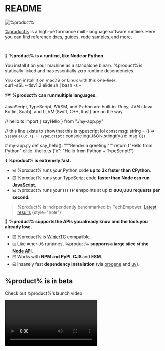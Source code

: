 # README

<img src="elide-marquee.png" alt="%product%" />

[%product%](https://elide.dev) is a high-performance multi-language software runtime. Here you can find reference docs, guides,
code samples, and more.

<br />

🚀 **%product% is a runtime, like Node or Python.**

You install it on your machine as a standalone binary. %product% is
statically linked and has essentially zero runtime dependencies.

You can install it on macOS or Linux with this one-liner:
<br />
<code-block lang="bash">curl -sSL --tlsv1.2 elide.sh | bash -s -</code-block>

🗺️ **%product% can run multiple languages.**

JavaScript, TypeScript, WASM, and Python are built-in. Ruby, JVM (Java,
Kotlin, Scala), and LLVM (Swift, C++, Rust) are on the way.

<code-block lang="typescript">
// hello.ts
import { sayHello } from "./my-app.py"

// this line exists to show that this is typescript lol
const msg: string = () => `${sayHello()} + TypeScript!`
console.log(JSON.stringify({x: msg()}))
</code-block>

<code-block lang="python">
# my-app.py
def say_hello():
  """Render a greeting."""
  return f"Hello from Python"
</code-block>

<code-block lang="Console" prompt=">">
elide ./hello.ts
</code-block>

<code-block lang="Console">
{"x": "Hello from Python + TypeScript!"}
</code-block>

⏫ **%product% is extremely fast.**

- ☑️ %product% runs your Python code **up to 3x faster than CPython**.
- ☑️ %product% runs your TypeScript code **faster than Node can run JavaScript**.
- ☑️ %product% runs your HTTP endpoints at up to **800,000 requests per second**.

> %product% is independently benchmarked by TechEmpower. [Latest results][2]
{style="note"}

🧘 **%product% supports the APIs you already know and the tools you already love.**

- ☑️ %product% is [WinterTC][3] compatible.
- ☑️ Like other JS runtimes, %product% **supports a large slice of the [Node API](Node-API.md)**.
- ☑️ Works with **NPM and PyPI**, **CJS** and **ESM**.
- ☑️ Insanely fast **dependency installation** (via [orogene][0] and [uv][1]).

## %product% is in beta

Check out %product%'s launch video

<video src="https://youtu.be/Txl9ryfbCw4" preview-src="launch-cover.png" />

<br />

<seealso style="cards">
    <category ref="gettingStarted">
        <a summary="Install %product% on your machine" href="Installation.md">Installing %product%</a>
        <a summary="Code samples in each language" href="GettingStarted.md">Getting Started</a>
        <a summary="Thinking about software in more than one language" href="Polyglot.md">Polyglot 101: Thinking in Multiple Languages</a>
        <a summary="Runtime usage guides by language" href="Language-Guides.topic">%product% Runtime: Language Guides</a>
    </category>
</seealso>

[0]: https://orogene.dev/
[1]: https://github.com/astral-sh/uv
[2]: https://www.techempower.com/benchmarks/#hw=ph&test=plaintext&section=data-r23:~:text=133-,elide,-4%2C089%2C078
[3]: https://wintertc.org
